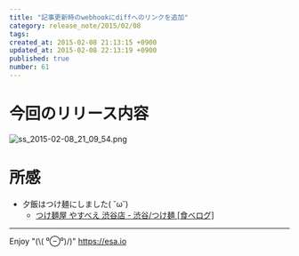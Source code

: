 ```yaml
---
title: "記事更新時のwebhookにdiffへのリンクを追加"
category: release_note/2015/02/08
tags: 
created_at: 2015-02-08 21:13:15 +0900
updated_at: 2015-02-08 22:13:19 +0900
published: true
number: 61
---
```


# 今回のリリース内容

![ss_2015-02-08_21_09_54.png](https://img.esa.io/uploads/production/pictures/105/4484/image/a47f465dc560b403317f285e52522c14.png)

# 所感

- 夕飯はつけ麺にしました( ˘ω˘)
    - [つけ麺屋 やすべえ 渋谷店 - 渋谷/つけ麺 [食べログ]](http://tabelog.com/tokyo/A1303/A130301/13001149/)

---
Enjoy "(\\( ⁰⊖⁰)/)"
https://esa.io
